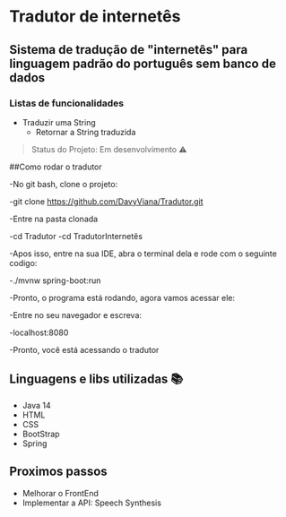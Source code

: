# Tradutor de internetês
## Sistema de tradução de "internetês" para linguagem padrão do português sem banco de dados
### Listas de funcionalidades
- Traduzir uma String
    - Retornar a String traduzida
> Status do Projeto: Em desenvolvimento :warning:

##Como rodar o tradutor

-No git bash, clone o projeto:

-git clone https://github.com/DavyViana/Tradutor.git

-Entre na pasta clonada

-cd Tradutor
-cd TradutorInternetês

-Apos isso, entre na sua IDE, abra o terminal dela e rode com o seguinte codigo:

-./mvnw spring-boot:run

-Pronto, o programa está rodando, agora vamos acessar ele:

-Entre no seu navegador e escreva:

-localhost:8080

-Pronto, você está acessando o tradutor

## Linguagens e libs utilizadas :books:
- Java 14
- HTML
- CSS
- BootStrap
- Spring

## Proximos passos
- Melhorar o FrontEnd
- Implementar a API: Speech Synthesis
